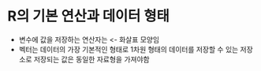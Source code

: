 # R의 기본 연산과 데이터 형태

- 변수에 값을 저장하는 연산자는 <- 화살표 모양임
- 벡터는 데이터의 가장 기본적인 형태로 1차원 형태의 데이터를 저장할 수 있는 저장소로 저장되는 값은 동일한 자료형을 가져야함
